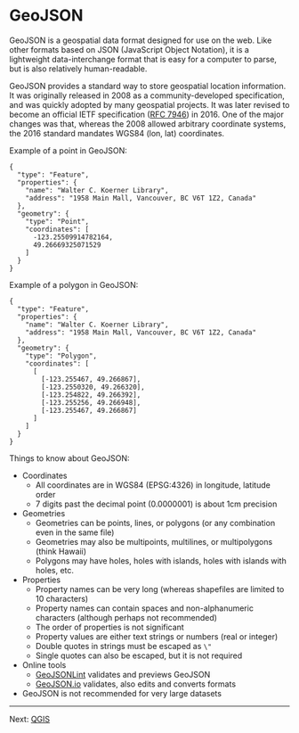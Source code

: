 # GeoJSON

GeoJSON is a geospatial data format designed for use on the web.
Like other formats based on JSON (JavaScript Object Notation),
it is a lightweight data-interchange format that is easy for a computer to parse,
but is also relatively human-readable. 

GeoJSON provides a standard way to store geospatial location information.
It was originally released in 2008 as a community-developed specification,
and was quickly adopted by many geospatial projects.
It was later revised to become an official IETF specification ([RFC 7946](https://tools.ietf.org/html/rfc7946))
in 2016.
One of the major changes was that, whereas the 2008 allowed arbitrary coordinate systems,
the 2016 standard mandates WGS84 (lon, lat) coordinates.

Example of a point in GeoJSON:
```
{
  "type": "Feature",
  "properties": {
    "name": "Walter C. Koerner Library",
    "address": "1958 Main Mall, Vancouver, BC V6T 1Z2, Canada"
  },
  "geometry": {
    "type": "Point",
    "coordinates": [
      -123.25509914782164,
      49.26669325071529
    ]
  }
}
```

Example of a polygon in GeoJSON:
```
{
  "type": "Feature",
  "properties": {
    "name": "Walter C. Koerner Library",
    "address": "1958 Main Mall, Vancouver, BC V6T 1Z2, Canada" 
  },
  "geometry": {
    "type": "Polygon",
    "coordinates": [
      [
        [-123.255467, 49.266867],
        [-123.2550320, 49.266320],
        [-123.254822, 49.266392],
        [-123.255256, 49.266948],
        [-123.255467, 49.266867]
      ]
    ]
  }
}
```

Things to know about GeoJSON:
- Coordinates
  - All coordinates are in WGS84 (EPSG:4326) in longitude, latitude order
  - 7 digits past the decimal point (0.0000001) is about 1cm precision
- Geometries
  - Geometries can be points, lines, or polygons (or any combination even in the same file)
  - Geometries may also be multipoints, multilines, or multipolygons (think Hawaii)
  - Polygons may have holes, holes with islands, holes with islands with holes, etc.
- Properties
  - Property names can be very long (whereas shapefiles are limited to 10 characters)
  - Property names can contain spaces and non-alphanumeric characters (although perhaps not recommended)
  - The order of properties is not significant
  - Property values are either text strings or numbers (real or integer)
  - Double quotes in strings must be escaped as `\"`
  - Single quotes can also be escaped, but it is not required
- Online tools
  - [GeoJSONLint](http://geojsonlint.com/) validates and previews GeoJSON
  - [GeoJSON.io](http://geojson.io/) validates, also edits and converts formats
- GeoJSON is not recommended for very large datasets

----

Next: [QGIS](qgis)

